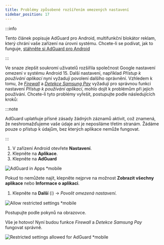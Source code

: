 ```yaml
---
title: Problémy způsobené rozšířením omezených nastavení
sidebar_position: 17
---
```


:::info

Tento článek popisuje AdGuard pro Android, multifunkční blokátor reklam, který chrání vaše zařízení na úrovni systému. Chcete-li se podívat, jak to funguje, [stáhněte si AdGuard pro Android](https://agrd.io/download-kb-adblock)

:::

Ve snaze zlepšit soukromí uživatelů rozšířila společnost Google nastavení omezení v systému Android 15. Další nastavení, například _Přístup k používání aplikací_ nyní vyžadují povolení dalšího oprávnění. Vzhledem k tomu, že _[Firewall](/adguard-for-android/features/protection/firewall)_ a _[Detekce Samsung Pay](/adguard-for-android/solving-problems/samsungpay-with-adguard-in-south-korea)_ vyžadují pro správnou funkci nastavení _Přístup k používání aplikací_, mohlo dojít k problémům při jejich používání. Chcete-li tyto problémy vyřešit, postupujte podle následujících kroků:

:::note

AdGuard uplatňuje přísné zásady žádných záznamů aktivit, což znamená, že neshromažďujeme vaše údaje ani je neposíláme třetím stranám. Žádáme pouze o přístup k údajům, bez kterých aplikace nemůže fungovat.

:::

1. V zařízení Android otevřete **Nastavení**.
2. Klepněte na **Aplikace**.
3. Klepněte na **AdGuard**

![AdGuard in Apps \*mobile](https://cdn.adtidy.org/content/kb/ad_blocker/android/solving_problems/problems-caused-by-extending-restricted-settings/restricted1.png)

Pokud to nemůžete najít, klepněte nejprve na možnost **Zobrazit všechny aplikace** nebo **Informace o aplikaci**.

1. Klepněte na **Další** (⁝) → _Povolit omezená nastavení_.

![Allow restricted settings \*mobile](https://cdn.adtidy.org/content/kb/ad_blocker/android/solving_problems/problems-caused-by-extending-restricted-settings/restricted2.png)

Postupujte podle pokynů na obrazovce.

Vše je hotovo! Nyní budou funkce _Firewall_ a _Detekce Samsung Pay_ fungovat správně.

![Restricted settings allowed for AdGuard \*mobile](https://cdn.adtidy.org/content/kb/ad_blocker/android/solving_problems/problems-caused-by-extending-restricted-settings/restricted3.png)
